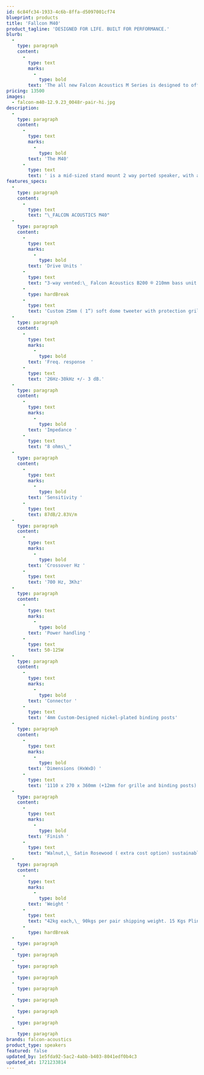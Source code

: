 ```yaml
---
id: 6c84fc34-1933-4c6b-8ffa-d5097001cf74
blueprint: products
title: 'Fallcon M40'
product_tagline: 'DESIGNED FOR LIFE. BUILT FOR PERFORMANCE.'
blurb:
  -
    type: paragraph
    content:
      -
        type: text
        marks:
          -
            type: bold
        text: 'The all new Falcon Acoustics M Series is designed to offer outstanding Falcon quality and sound at affordable price levels.'
pricing: 13500
images:
  - falcon-m40-12.9.23_0048r-pair-hi.jpg
description:
  -
    type: paragraph
    content:
      -
        type: text
        marks:
          -
            type: bold
        text: 'The M40'
      -
        type: text
        text: ' is a mid-sized stand mount 2 way ported speaker, with a new Falcon B200 8” cone woofer especially selected for extended bass and accuracy of response, using the custom Falcon M Series tweeter. This combination gives good bass extension, the typical midrange accuracy for which Falcon is so well known, exceptional imaging and wide sound stage'
features_specs:
  -
    type: paragraph
    content:
      -
        type: text
        text: "\_FALCON ACOUSTICS M40"
  -
    type: paragraph
    content:
      -
        type: text
        marks:
          -
            type: bold
        text: 'Drive Units '
      -
        type: text
        text: "3-way vented:\_ Falcon Acoustics B200 ® 210mm bass unit (made by and exclusive to Falcon Acoustics). Falcon Acoustics B110 ® midrange unit (made by and exclusive to Falcon Acoustics).\_ "
      -
        type: hardBreak
      -
        type: text
        text: 'Custom 25mm ( 1”) soft dome tweeter with protection grille'
  -
    type: paragraph
    content:
      -
        type: text
        marks:
          -
            type: bold
        text: 'Freq. response  '
      -
        type: text
        text: '26Hz-30kHz +/- 3 dB.'
  -
    type: paragraph
    content:
      -
        type: text
        marks:
          -
            type: bold
        text: 'Impedance '
      -
        type: text
        text: "8 ohms\_"
  -
    type: paragraph
    content:
      -
        type: text
        marks:
          -
            type: bold
        text: 'Sensitivity '
      -
        type: text
        text: 87dB/2.83V/m
  -
    type: paragraph
    content:
      -
        type: text
        marks:
          -
            type: bold
        text: 'Crossover Hz '
      -
        type: text
        text: '700 Hz, 3Khz'
  -
    type: paragraph
    content:
      -
        type: text
        marks:
          -
            type: bold
        text: 'Power handling '
      -
        type: text
        text: 50-125W
  -
    type: paragraph
    content:
      -
        type: text
        marks:
          -
            type: bold
        text: 'Connector '
      -
        type: text
        text: '4mm Custom-Designed nickel-plated binding posts'
  -
    type: paragraph
    content:
      -
        type: text
        marks:
          -
            type: bold
        text: 'Dimensions (HxWxD) '
      -
        type: text
        text: '1110 x 270 x 360mm (+12mm for grille and binding posts) incl. 60mm Plinth & Premium Falcon Audio Engineering Stainless Steel Spikes'
  -
    type: paragraph
    content:
      -
        type: text
        marks:
          -
            type: bold
        text: 'Finish '
      -
        type: text
        text: "Walnut,\_ Satin Rosewood ( extra cost option) sustainably grown real wood veneers"
  -
    type: paragraph
    content:
      -
        type: text
        marks:
          -
            type: bold
        text: 'Weight '
      -
        type: text
        text: "42kg each,\_ 90kgs per pair shipping weight. 15 Kgs Plinth x 2\_"
      -
        type: hardBreak
  -
    type: paragraph
  -
    type: paragraph
  -
    type: paragraph
  -
    type: paragraph
  -
    type: paragraph
  -
    type: paragraph
  -
    type: paragraph
  -
    type: paragraph
  -
    type: paragraph
brands: falcon-acoustics
product_type: speakers
featured: false
updated_by: 1e5fda92-5ac2-4abb-b403-8041edf0b4c3
updated_at: 1721233814
---
```

